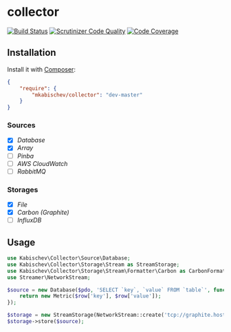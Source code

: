 # collector
[![Build Status](https://travis-ci.org/mkabischev/collector.svg?branch=master)](https://travis-ci.org/mkabischev/collector)
[![Scrutinizer Code Quality](https://scrutinizer-ci.com/g/mkabischev/collector/badges/quality-score.png?b=master)](https://scrutinizer-ci.com/g/mkabischev/collector/?branch=master)
[![Code Coverage](https://scrutinizer-ci.com/g/mkabischev/collector/badges/coverage.png?b=master)](https://scrutinizer-ci.com/g/mkabischev/collector/?branch=master)

## Installation

Install it with [Composer](https://getcomposer.org/):
```json
{
    "require": {
        "mkabischev/collector": "dev-master"
    }
}
```

### Sources
 - [x] _Database_
 - [x] _Array_
 - [ ] _Pinba_ 
 - [ ] _AWS CloudWatch_
 - [ ] _RabbitMQ_
 
### Storages
 - [x] _File_
 - [x] _Carbon (Graphite)_
 - [ ] _InfluxDB_
 
## Usage
```php
use Kabischev\Collector\Source\Database;
use Kabischev\Collector\Storage\Stream as StreamStorage;
use Kabischev\Collector\Storage\Stream\Formatter\Carbon as CarbonFormatter;
use Streamer\NetworkStream;

$source = new Database($pdo, 'SELECT `key`, `value` FROM `table`', function(array $row) {
    return new Metric($row['key'], $row['value']);
});

$storage = new StreamStorage(NetworkStream::create('tcp://graphite.host:2003'), new CarbonFormatter());
$storage->store($source);
```
